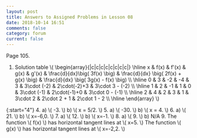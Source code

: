 ```yaml
---
layout: post
title: Answers to Assigned Problems in Lesson 08
date: 2018-10-14 16:51
comments: false
category: forum
current: false
---
```


Page 105.

1. Solution table
	\\( \begin{array}{|c|c|c|c|c|c|c|c|}
    \hline
	x & f(x) & f'(x) & g(x) & g'(x) & \frac{d}{dx}\big( 3f(x) \big) & \frac{d}{dx} \big( 2f(x) + g(x) \big) &
	\frac{d}{dx} \big( 3g(x) - f(x) \big) \\\\ \hline
	0 & 3 & -2 & -4 & 3 & 3\cdot (-2) & 2\cdot(-2)+3 & 3\cdot 3 - (-2) \\\\ \hline
	1 & 2 & -1 &  1 & 0 & 3\cdot (-1) & 2\cdot(-1)+0 & 3\cdot 0 - (-1) \\\\ \hline
	2 & 4 &  2 &  3 & 1 & 3\cdot 2    & 2\cdot 2 + 1 & 2\cdot 1 - 2 \\\\ \hline
	\end{array} \\)
   
{:start="4"}
4. a) \\( -3. \\) b) \\( x = 5/2. \\)
5. a) \\( -30. \\) b) \\( x = 4. \\)
6. a) \\( 21. \\) b) \\( x=-6,0. \\)
7. a) \\( 12. \\) b) \\( x=-1. \\)
8. a) \\( 9. \\) b) N/A
9. The function \\( f(x) \\) has horizontal tangent lines at \\( x=5. \\) The function \\( g(x) \\) has horizontal
   tangent lines at \\( x=-2,2. \\)

